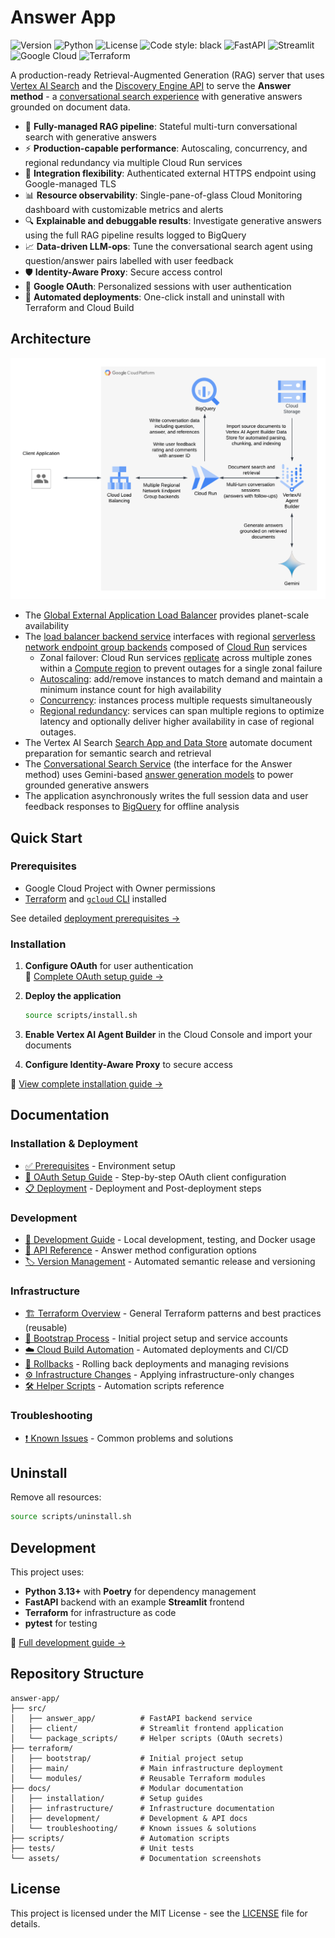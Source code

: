 # Answer App

![Version](https://img.shields.io/github/v/release/doughayden/answer-app)
![Python](https://img.shields.io/badge/python-3.13+-blue.svg)
![License](https://img.shields.io/badge/license-MIT-green.svg)
![Code style: black](https://img.shields.io/badge/code%20style-black-000000.svg)
![FastAPI](https://img.shields.io/badge/FastAPI-005571?style=flat&logo=fastapi)
![Streamlit](https://img.shields.io/badge/Streamlit-FF4B4B?style=flat&logo=streamlit&logoColor=white)
![Google Cloud](https://img.shields.io/badge/Google%20Cloud-4285F4?style=flat&logo=google-cloud&logoColor=white)
![Terraform](https://img.shields.io/badge/Terraform-623CE4?style=flat&logo=terraform&logoColor=white)

A production-ready Retrieval-Augmented Generation (RAG) server that uses [Vertex AI Search](https://cloud.google.com/generative-ai-app-builder/docs/introduction) and the [Discovery Engine API](https://cloud.google.com/generative-ai-app-builder/docs/reference/rest) to serve the **Answer method** - a [conversational search experience](https://cloud.google.com/generative-ai-app-builder/docs/answer) with generative answers grounded on document data.

- 🤖 **Fully-managed RAG pipeline**: Stateful multi-turn conversational search with generative answers
- ⚡ **Production-capable performance**: Autoscaling, concurrency, and regional redundancy via multiple Cloud Run services
- 🔗 **Integration flexibility**: Authenticated external HTTPS endpoint using Google-managed TLS
- 📊 **Resource observability**: Single-pane-of-glass Cloud Monitoring dashboard with customizable metrics and alerts
- 🔍 **Explainable and debuggable results**: Investigate generative answers using the full RAG pipeline results logged to BigQuery
- 📈 **Data-driven LLM-ops**: Tune the conversational search agent using question/answer pairs labelled with user feedback
- 🛡️ **Identity-Aware Proxy**: Secure access control
- 👤 **Google OAuth**: Personalized sessions with user authentication
- 🚀 **Automated deployments**: One-click install and uninstall with Terraform and Cloud Build

## Architecture

![Application Architecture](assets/answer_app.png)

- The [Global External Application Load Balancer](https://cloud.google.com/load-balancing/docs/https) provides planet-scale availability
- The [load balancer backend service](https://cloud.google.com/load-balancing/docs/backend-service) interfaces with regional [serverless network endpoint group backends](https://cloud.google.com/load-balancing/docs/backend-service#serverless_network_endpoint_groups) composed of [Cloud Run](https://cloud.google.com/run/docs/overview/what-is-cloud-run) services
    - Zonal failover: Cloud Run services [replicate](https://cloud.google.com/run/docs/resource-model#services) across multiple zones within a [Compute region](https://cloud.google.com/run/docs/locations) to prevent outages for a single zonal failure
    - [Autoscaling](https://cloud.google.com/run/docs/about-instance-autoscaling): add/remove instances to match demand and maintain a minimum instance count for high availability
    - [Concurrency](https://cloud.google.com/run/docs/about-concurrency): instances process multiple requests simultaneously
    - [Regional redundancy](https://cloud.google.com/run/docs/multiple-regions): services can span multiple regions to optimize latency and optionally deliver higher availability in case of regional outages.
- The Vertex AI Search [Search App and Data Store](https://cloud.google.com/generative-ai-app-builder/docs/create-datastore-ingest) automate document preparation for semantic search and retrieval
- The [Conversational Search Service](https://cloud.google.com/generative-ai-app-builder/docs/reference/rpc/google.cloud.discoveryengine.v1#conversationalsearchservice) (the interface for the Answer method) uses Gemini-based [answer generation models](https://cloud.google.com/generative-ai-app-builder/docs/answer-generation-models) to power grounded generative answers
- The application asynchronously writes the full session data and user feedback responses to [BigQuery](https://cloud.google.com/bigquery/docs/introduction) for offline analysis

## Quick Start

### Prerequisites

- Google Cloud Project with Owner permissions
- [Terraform](https://developer.hashicorp.com/terraform) and [`gcloud` CLI](https://cloud.google.com/sdk/gcloud) installed

See detailed [deployment prerequisites →](docs/installation/prerequisites.md)

### Installation

1. **Configure OAuth** for user authentication  
   📖 [Complete OAuth setup guide →](docs/installation/oauth-setup.md)

2. **Deploy the application**
   ```sh
   source scripts/install.sh
   ```

3. **Enable Vertex AI Agent Builder** in the Cloud Console and import your documents

4. **Configure Identity-Aware Proxy** to secure access

📖 [View complete installation guide →](docs/installation/deployment.md)

## Documentation

### Installation & Deployment
- [✅ Prerequisites](docs/installation/prerequisites.md) - Environment setup
- [🔐 OAuth Setup Guide](docs/installation/oauth-setup.md) - Step-by-step OAuth client configuration
- [📋 Deployment](docs/installation/deployment.md) - Deployment and Post-deployment steps

### Development
- [🧪 Development Guide](docs/development/development.md) - Local development, testing, and Docker usage
- [📖 API Reference](docs/development/api-configuration.md) - Answer method configuration options
- [🏷️ Version Management](docs/development/version-management.md) - Automated semantic release and versioning

### Infrastructure
- [🏗️ Terraform Overview](docs/infrastructure/terraform.md) - General Terraform patterns and best practices (reusable)
- [🚀 Bootstrap Process](docs/infrastructure/bootstrap.md) - Initial project setup and service accounts
- [☁️ Cloud Build Automation](docs/infrastructure/cloud-build.md) - Automated deployments and CI/CD
- [🔄 Rollbacks](docs/infrastructure/rollbacks.md) - Rolling back deployments and managing revisions
- [⚙️ Infrastructure Changes](docs/infrastructure/cloud_infra_changes.md) - Applying infrastructure-only changes
- [🛠️ Helper Scripts](docs/infrastructure/helper-scripts.md) - Automation scripts reference

### Troubleshooting
- [❗ Known Issues](docs/troubleshooting/known-issues.md) - Common problems and solutions

## Uninstall

Remove all resources:
```sh
source scripts/uninstall.sh
```

## Development

This project uses:
- **Python 3.13+** with **Poetry** for dependency management
- **FastAPI** backend with an example **Streamlit** frontend
- **Terraform** for infrastructure as code
- **pytest** for testing

📖 [Full development guide →](docs/development/development.md)

## Repository Structure

```
answer-app/
├── src/
│   ├── answer_app/          # FastAPI backend service
│   ├── client/              # Streamlit frontend application
│   └── package_scripts/     # Helper scripts (OAuth secrets)
├── terraform/
│   ├── bootstrap/           # Initial project setup
│   ├── main/                # Main infrastructure deployment
│   └── modules/             # Reusable Terraform modules
├── docs/                    # Modular documentation
│   ├── installation/        # Setup guides
│   ├── infrastructure/      # Infrastructure documentation
│   ├── development/         # Development & API docs
│   └── troubleshooting/     # Known issues & solutions
├── scripts/                 # Automation scripts
├── tests/                   # Unit tests
└── assets/                  # Documentation screenshots
```

## License

This project is licensed under the MIT License - see the [LICENSE](LICENSE) file for details.
